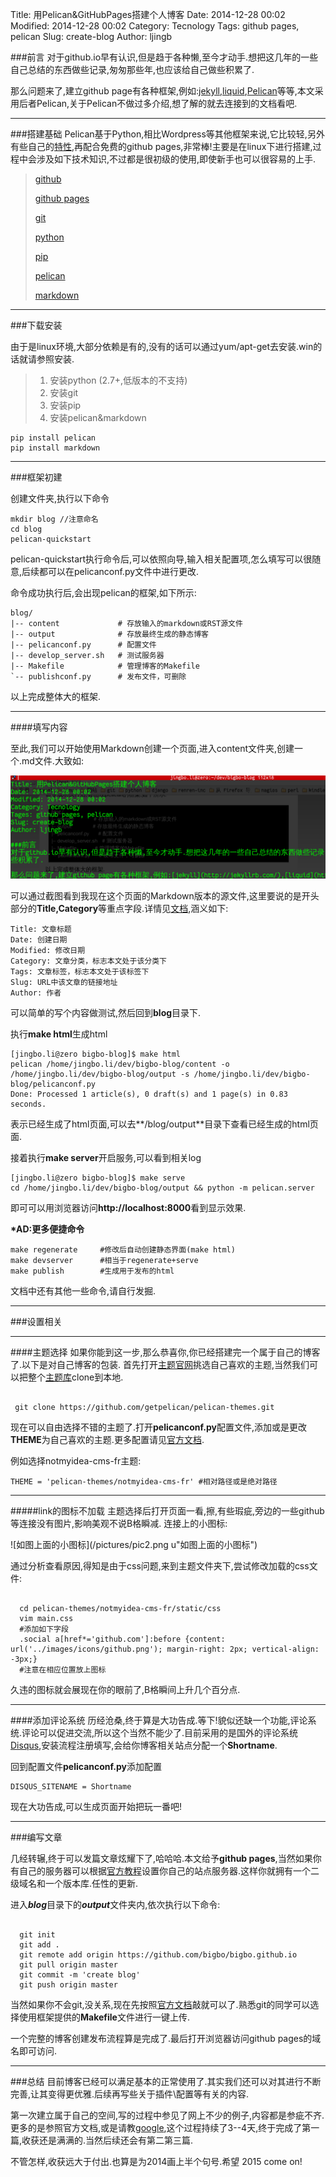 Title: 用Pelican&GitHubPages搭建个人博客
Date: 2014-12-28 00:02
Modified: 2014-12-28 00:02
Category: Tecnology
Tags: github pages, pelican
Slug: create-blog
Author: ljingb

###前言
对于github.io早有认识,但是趋于各种懒,至今才动手.想把这几年的一些自己总结的东西做些记录,匆匆那些年,也应该给自己做些积累了.

那么问题来了,建立github page有各种框架,例如:[jekyll](http://jekyllrb.com/),[liquid](https://github.com/Shopify/liquid/wiki/Liquid-for-Designers),[Pelican](http://pelican-docs-zh-cn.readthedocs.org/en/latest/)等等,本文采用后者Pelican,关于Pelican不做过多介绍,想了解的就去连接到的文档看吧.

* * *

###搭建基础
Pelican基于Python,相比Wordpress等其他框架来说,它比较轻,另外有些自己的[特性](http://docs.getpelican.com/en/3.3.0/#features),再配合免费的github pages,非常棒!主要是在linux下进行搭建,过程中会涉及如下技术知识,不过都是很初级的使用,即使新手也可以很容易的上手.

> [github][1]
> 
> [github pages][2]
> 
> [git][3]
> 
> [python][4]
> 
> [pip][5]
> 
> [pelican][6]
> 
> [markdown][7]

  [1]: https://github.com
  [2]: https://pages.github.com
  [3]: http://git-scm.com/blog/2010/06/09/pro-git-zh.html
  [4]: http://www.python.org
  [5]: https://pypi.python.org/pypi/pip
  [6]: http://pelican-docs-zh-cn.readthedocs.org/en/latest
  [7]: http://wowubuntu.com/markdown/

* * *

###下载安装

由于是linux环境,大部分依赖是有的,没有的话可以通过yum/apt-get去安装.win的话就请参照安装.

> 1. 安装python (2.7+,低版本的不支持)
> 2. 安装git
> 3. 安装pip
> 4. 安装pelican&markdown    

    pip install pelican
    pip install markdown

- - -

###框架初建

创建文件夹,执行以下命令

    mkdir blog //注意命名
    cd blog
    pelican-quickstart

pelican-quickstart执行命令后,可以依照向导,输入相关配置项,怎么填写可以很随意,后续都可以在pelicanconf.py文件中进行更改.

命令成功执行后,会出现pelican的框架,如下所示:
    
    blog/
    |-- content             # 存放输入的markdown或RST源文件
    |-- output              # 存放最终生成的静态博客
    |-- pelicanconf.py      # 配置文件
    |-- develop_server.sh   # 测试服务器
    |-- Makefile            # 管理博客的Makefile
    `-- publishconf.py      # 发布文件，可删除

以上完成整体大的框架.

- - -

####填写内容

至此,我们可以开始使用Markdown创建一个页面,进入content文件夹,创建一个.md文件.大致如:

![Alt text](/pictures/pic1.png)

可以通过截图看到我现在这个页面的Markdown版本的源文件,这里要说的是开头部分的**Title,Category**等重点字段.详情见[文档](http://pelican-docs-zh-cn.readthedocs.org/en/latest/getting_started.html#pelican),涵义如下:

    Title: 文章标题
    Date: 创建日期
    Modified: 修改日期
    Category: 文章分类，标志本文处于该分类下
    Tags: 文章标签，标志本文处于该标签下
    Slug: URL中该文章的链接地址
    Author: 作者
    
可以简单的写个内容做测试,然后回到**blog**目录下.

执行**make html**生成html

    [jingbo.li@zero bigbo-blog]$ make html 
    pelican /home/jingbo.li/dev/bigbo-blog/content -o /home/jingbo.li/dev/bigbo-blog/output -s /home/jingbo.li/dev/bigbo-blog/pelicanconf.py 
    Done: Processed 1 article(s), 0 draft(s) and 1 page(s) in 0.83 seconds.
    
表示已经生成了html页面,可以去**/blog/output**目录下查看已经生成的html页面.

接着执行**make server**开启服务,可以看到相关log

    [jingbo.li@zero bigbo-blog]$ make serve 
    cd /home/jingbo.li/dev/bigbo-blog/output && python -m pelican.server

即可可以用浏览器访问**http://localhost:8000**看到显示效果.

**\*AD:更多便捷命令**

    make regenerate     #修改后自动创建静态界面(make html)
    make devserver      #相当于regenerate+serve
    make publish        #生成用于发布的html
    
文档中还有其他一些命令,请自行发掘.

* * *

###设置相关

- - -

####主题选择
如果你能到这一步,那么恭喜你,你已经搭建完一个属于自己的博客了.以下是对自己博客的包装.
首先打开[主题官网](http://www.pelicanthemes.com/)挑选自己喜欢的主题,当然我们可以把整个[主题库](https://github.com/getpelican/pelican-themes)clone到本地.

```

 git clone https://github.com/getpelican/pelican-themes.git

```

现在可以自由选择不错的主题了.打开**pelicanconf.py**配置文件,添加或是更改**THEME**为自己喜欢的主题.更多配置请见[官方文档](http://pelican-docs-zh-cn.readthedocs.org/en/latest/settings.html#id20).

例如选择notmyidea-cms-fr主题:

    THEME = 'pelican-themes/notmyidea-cms-fr' #相对路径或是绝对路径

* * *

#####link的图标不加载
主题选择后打开页面一看,擦,有些瑕疵,旁边的一些github等连接没有图片,影响美观不说B格瞬减.
连接上的小图标:

![如图上面的小图标](/pictures/pic2.png u"如图上面的小图标")

通过分析查看原因,得知是由于css问题,来到主题文件夹下,尝试修改加载的css文件:

```

  cd pelican-themes/notmyidea-cms-fr/static/css
  vim main.css
  #添加如下字段
  .social a[href*='github.com']:before {content: url('../images/icons/github.png'); margin-right: 2px; vertical-align: -3px;}
  #注意在相应位置放上图标

```

久违的图标就会展现在你的眼前了,B格瞬间上升几个百分点.

* * *

####添加评论系统
历经沧桑,终于算是大功告成.等下!貌似还缺一个功能,评论系统.评论可以促进交流,所以这个当然不能少了.目前采用的是国外的评论系统[Disqus](https://disqus.com/),安装流程注册填写,会给你博客相关站点分配一个**Shortname**.

回到配置文件**pelicanconf.py**添加配置

    DISQUS_SITENAME = Shortname

现在大功告成,可以生成页面开始把玩一番吧!

* * *

###编写文章

几经转辗,终于可以发篇文章炫耀下了,哈哈哈.本文给予**github pages**,当然如果你有自己的服务器可以根据[官方教程](https://help.github.com/articles/creating-pages-with-the-automatic-generator/)设置你自己的站点服务器.这样你就拥有一个二级域名和一个版本库.任性的更新.

进入***blog***目录下的***output***文件夹内,依次执行以下命令:

```

  git init
  git add .
  git remote add origin https://github.com/bigbo/bigbo.github.io
  git pull origin master
  git commit -m 'create blog'
  git push origin master

```

当然如果你不会git,没关系,现在先按照[官方文档](http://www.git-scm.com/book/zh/v1)敲就可以了.熟悉git的同学可以选择使用框架提供的**Makefile**文件进行一键上传.

一个完整的博客创建发布流程算是完成了.最后打开浏览器访问github pages的域名即可访问.

* * *

###总结
目前博客已经可以满足基本的正常使用了.其实我们还可以对其进行不断完善,让其变得更优雅.后续再写些关于插件\配置等有关的内容.

第一次建立属于自己的空间,写的过程中参见了网上不少的例子,内容都是参疵不齐.更多的是参照官方文档,或是请教[google](http://google.com),这个过程持续了3--4天,终于完成了第一篇,收获还是满满的.当然后续还会有第二第三篇.

不管怎样,收获远大于付出.也算是为2014画上半个句号.希望 2015 come on!





